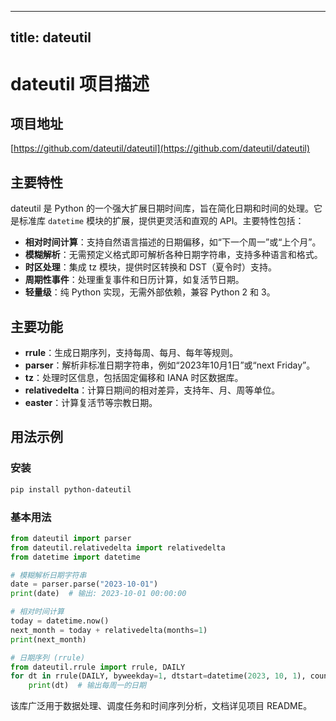 
---
title: dateutil
---

# dateutil 项目描述

## 项目地址
[https://github.com/dateutil/dateutil](https://github.com/dateutil/dateutil)

## 主要特性
dateutil 是 Python 的一个强大扩展日期时间库，旨在简化日期和时间的处理。它是标准库 `datetime` 模块的扩展，提供更灵活和直观的 API。主要特性包括：
- **相对时间计算**：支持自然语言描述的日期偏移，如“下一个周一”或“上个月”。
- **模糊解析**：无需预定义格式即可解析各种日期字符串，支持多种语言和格式。
- **时区处理**：集成 tz 模块，提供时区转换和 DST（夏令时）支持。
- **周期性事件**：处理重复事件和日历计算，如复活节日期。
- **轻量级**：纯 Python 实现，无需外部依赖，兼容 Python 2 和 3。

## 主要功能
- **rrule**：生成日期序列，支持每周、每月、每年等规则。
- **parser**：解析非标准日期字符串，例如“2023年10月1日”或“next Friday”。
- **tz**：处理时区信息，包括固定偏移和 IANA 时区数据库。
- **relativedelta**：计算日期间的相对差异，支持年、月、周等单位。
- **easter**：计算复活节等宗教日期。

## 用法示例
### 安装
```bash
pip install python-dateutil
```

### 基本用法
```python
from dateutil import parser
from dateutil.relativedelta import relativedelta
from datetime import datetime

# 模糊解析日期字符串
date = parser.parse("2023-10-01")
print(date)  # 输出: 2023-10-01 00:00:00

# 相对时间计算
today = datetime.now()
next_month = today + relativedelta(months=1)
print(next_month)

# 日期序列 (rrule)
from dateutil.rrule import rrule, DAILY
for dt in rrule(DAILY, byweekday=1, dtstart=datetime(2023, 10, 1), count=3):
    print(dt)  # 输出每周一的日期
```

该库广泛用于数据处理、调度任务和时间序列分析，文档详见项目 README。